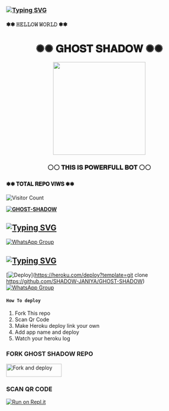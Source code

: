 ### [![Typing SVG](https://readme-typing-svg.herokuapp.com?font=Markdown&size=30&color=F70000&multiline=true&width=280&height=60&lines=𝐆𝐇𝐎𝐒𝐓+𝐒𝐇𝐀𝐃𝐎𝐖)](https://git.io/typing-svg)
#### ❃❃ 𝙷𝙴𝙻𝙻𝙾𝚆 𝚆𝙾𝚁𝙻𝙳 ❃❃
<div align="center"><h1>✺✺ 𝐆𝐇𝐎𝐒𝐓 𝐒𝐇𝐀𝐃𝐎𝐖  ✺✺</h1><a href="https://github.com/MR-JANIYA/GHOST-SHADOW-MD.git"><img src="https://telegra.ph/file/685acdaa270a7604b4d28.jpg" width="250" height="250"></a><h3>⚪⚪ 𝐓𝐇𝐈𝐒 𝐈𝐒 𝐏𝐎𝐖𝐄𝐑𝐅𝐔𝐋𝐋 𝐁𝐎𝐓 ⚪⚪</h3></div>

 </a>

</p>

#### ❃❃ 𝐓𝐎𝐓𝐀𝐋 𝐑𝐄𝐏𝐎 𝐕𝐈𝐖𝐒 ❃❃

![Visitor Count](https://profile-counter.glitch.me/SHADOW-JANIYA/count.svg)

  

**[![GHOST-SHADOW](https://raw.githubusercontent.com/rodrigograca31/rodrigograca31/master/matrix.svg)](http://wa.me/94751625942?text=Can%20you%20help%20bro)**

## [![Typing SVG](https://readme-typing-svg.herokuapp.com?color=1CF700&height=60&lines=%F0%9D%90%89%F0%9D%90%A8%F0%9D%90%A2%F0%9D%90%A7+%F0%9D%90%86%F0%9D%90%A1%F0%9D%90%A8%F0%9D%90%AC%F0%9D%90%AD+%F0%9D%90%92%F0%9D%90%A1%F0%9D%90%9A%F0%9D%90%9D%F0%9D%90%A8%F0%9D%90%B0+%F0%9D%90%92%F0%9D%90%AE%F0%9D%90%A9%F0%9D%90%A8%F0%9D%90%AB%F0%9D%90%AD+%F0%9D%90%86%F0%9D%90%AB%F0%9D%90%A8%F0%9D%90%AE%F0%9D%90%A9)](https://git.io/typing-svg)

[![WhatsApp Group](https://img.shields.io/badge/WhatsApp-25D366?style=for-the-badge&logo=whatsapp&logoColor=white)](https://chat.whatsapp.com/HjmD26Tnd1mIlDcH2ISIqU)

## [![Typing SVG](https://readme-typing-svg.herokuapp.com?color=1CF700&height=60&lines=%F0%9D%90%82%F0%9D%90%A8%F0%9D%90%A7%F0%9D%90%AD%F0%9D%90%9A%F0%9D%90%9C%F0%9D%90%AD+%F0%9D%90%85%F0%9D%90%A8%F0%9D%90%AB+%F0%9D%90%8C%F0%9D%90%9E+%F0%9D%90%88%F0%9D%90%A7+%F0%9D%90%96%F0%9D%90%9A%F0%9D%90%AD%F0%9D%90%AC%F0%9D%90%9A%F0%9D%90%A9%F0%9D%90%A9)](https://git.io/typing-svg)

[![Deploy](https://www.herokucdn.com/deploy/button.svg)](https://heroku.com/deploy?template=git clone https://github.com/SHADOW-JANIYA/GHOST-SHADOW)
[![WhatsApp Group](https://img.shields.io/badge/WhatsApp-25D366?style=for-the-badge&logo=whatsapp&logoColor=white)](https://wa.me/94763940089)

#### ```How To deploy ```
1. Fork This repo
2. Scan Qr Code 
3. Make Heroku deploy link your own 
4. Add app name and deploy 
5. Watch your heroku log 

### FORK GHOST SHADOW REPO
 <p align="left">
<a href="https://github.com/SHADOW-JANIYA/GHOST-SHADOW/fork"><img align="center" src="https://imgur.com/a/IrVZt4V.jpeg" alt="Fork and deploy" height="35" width="150" /></a>

### SCAN QR CODE 
[![Run on Repl.it](https://repl.it/badge/github/quiec/whatsasena)](https://replit.com/@MR-JANI/GHOST-SHADOW?v=1?outputonly=1&lite=1#index.js)
